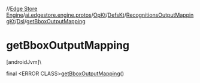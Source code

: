 //[Edge Store Engine](../../../../../../index.md)/[ai.edgestore.engine.protos](../../../../index.md)/[OpKt](../../../index.md)/[DefsKt](../../index.md)/[RecognitionsOutputMappingKt](../index.md)/[Dsl](index.md)/[getBboxOutputMapping](get-bbox-output-mapping.md)

# getBboxOutputMapping

[androidJvm]\

final &lt;ERROR CLASS&gt;[getBboxOutputMapping](get-bbox-output-mapping.md)()

